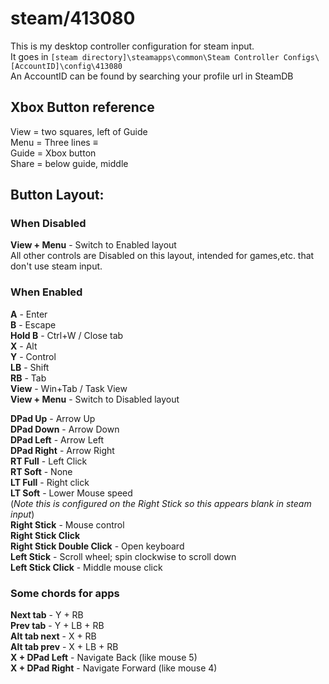 # steam/413080
This is my desktop controller configuration for steam input.  
It goes in `[steam directory]\steamapps\common\Steam Controller Configs\[AccountID]\config\413080`  
An AccountID can be found by searching your profile url in SteamDB  

## Xbox Button reference
View = two squares, left of Guide  
Menu = Three lines ≡  
Guide = Xbox button  
Share = below guide, middle  

## Button Layout:

### When Disabled
**View + Menu** - Switch to Enabled layout  
All other controls are Disabled on this layout, intended for games,etc. that don't use steam input.  

### When Enabled
**A** - Enter  
**B** - Escape  
**Hold B** - Ctrl+W / Close tab  
**X** - Alt  
**Y** - Control  
**LB** - Shift  
**RB** - Tab  
**View** - Win+Tab / Task View  
**View + Menu** - Switch to Disabled layout  
  
**DPad Up** - Arrow Up  
**DPad Down** - Arrow Down  
**DPad Left** - Arrow Left  
**DPad Right** - Arrow Right  
**RT Full** - Left Click  
**RT Soft** - None  
**LT Full** - Right click  
**LT Soft** - Lower Mouse speed  
    (*Note this is configured on the Right Stick so this appears blank in steam input*)  
**Right Stick** - Mouse control  
**Right Stick Click**  
**Right Stick Double Click** - Open keyboard  
**Left Stick** - Scroll wheel; spin clockwise to scroll down  
**Left Stick Click** - Middle mouse click  

### Some chords for apps
**Next tab** - Y + RB  
**Prev tab** - Y + LB + RB  
**Alt tab next** - X + RB  
**Alt tab prev** - X + LB + RB  
**X + DPad Left** - Navigate Back (like mouse 5)  
**X + DPad Right** - Navigate Forward (like mouse 4)  

